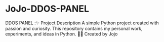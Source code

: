 # JoJo-DDOS-PANEL
DDOS PANEL :✨ Project Description  A simple Python project created with passion and curiosity. This repository contains my personal work, experiments, and ideas in Python.  👨‍💻 Created by Jojo
